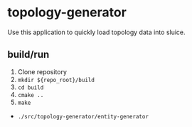 # topology-generator

Use this application to quickly load topology data into sluice.

## build/run

1. Clone repository
1. `mkdir ${repo_root}/build`
1. `cd build`
1. `cmake ..`
1. `make`

- `./src/topology-generator/entity-generator`
